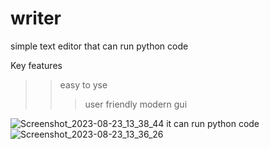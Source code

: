 # writer
simple text editor that can run python code

Key features 
>>easy to yse
>>>user friendly modern gui
>>
![Screenshot_2023-08-23_13_38_44](https://github.com/SHAYKHUL/writer/assets/93441521/517df5f7-5e7e-4453-9afb-083d543073af)
it can run python code 
![Screenshot_2023-08-23_13_36_26](https://github.com/SHAYKHUL/writer/assets/93441521/75e9bd61-47cc-47e5-b17b-0776095224dc)

